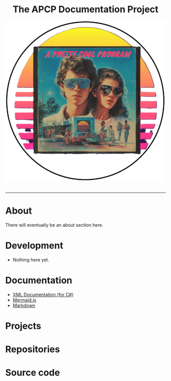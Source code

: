 <!-- u250818 -->

<div align="center">

# The APCP Documentation Project

  <picture>
    <source media="(prefers-color-scheme: dark)" srcset="../.github/img/logo/apcp-logo-dark-512x512.png">
    <source media="(prefers-color-scheme: light)" srcset="../.github/img/logo/apcp-logo-light-512x512.png">
    <img alt="Fallback image description" src="../.github/img/logo/apcp-logo-light-512x512.png">
  </picture>

</div>

<br>

***

# About

There will eventually be an about section here.

# Development

  * Nothing here yet.

# Documentation

* [XML Documentation (for C#)](./doc/xml-csharp.md)
* [Mermaid.js](./doc/mermaid-js.md)
* [Markdown](./doc/markdown.md)

# Projects


# Repositories

# Source code
